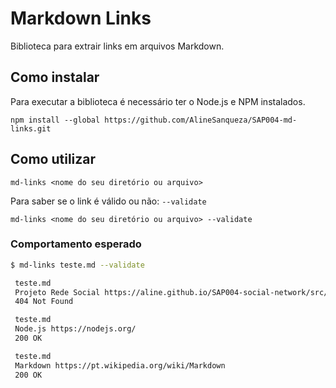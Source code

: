 # Markdown Links
Biblioteca para extrair links em arquivos Markdown.

## Como instalar 

Para executar a biblioteca é necessário ter o Node.js e NPM instalados.

`npm install --global https://github.com/AlineSanqueza/SAP004-md-links.git`

## Como utilizar

`md-links <nome do seu diretório ou arquivo>`

Para saber se o link é válido ou não: `--validate`

`md-links <nome do seu diretório ou arquivo> --validate`

### Comportamento esperado
```sh
$ md-links teste.md --validate

 teste.md 
 Projeto Rede Social https://aline.github.io/SAP004-social-network/src/
 404 Not Found

 teste.md
 Node.js https://nodejs.org/
 200 OK

 teste.md
 Markdown https://pt.wikipedia.org/wiki/Markdown
 200 OK
```
